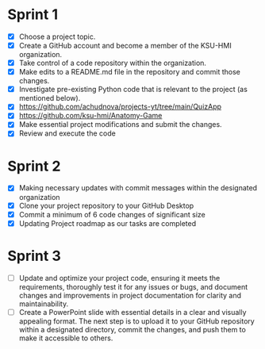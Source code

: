 # Sprint 1
- [x] Choose a project topic.
- [x] Create a GitHub account and become a member of the KSU-HMI organization.
- [x] Take control of a code repository within the organization.
- [x] Make edits to a README.md file in the repository and commit those changes.
- [x] Investigate pre-existing Python code that is relevant to the project (as mentioned below).
- [x] https://github.com/achudnova/projects-yt/tree/main/QuizApp
- [x] https://github.com/ksu-hmi/Anatomy-Game 
- [x] Make essential project modifications and submit the changes.
- [x] Review and execute the code

# Sprint 2
- [x] Making necessary updates with commit messages within the designated organization
- [x] Clone your project repository to your GitHub Desktop
- [x] Commit a minimum of 6 code changes of significant size
- [x] Updating Project roadmap as our tasks are completed

# Sprint 3
- [ ] Update and optimize your project code, ensuring it meets the requirements, thoroughly test it for any issues or bugs, and document changes and improvements in project documentation for clarity and maintainability.
- [ ] Create a PowerPoint slide with essential details in a clear and visually appealing format. The next step is to upload it to your GitHub repository within a designated directory, commit the changes, and push them to make it accessible to others.

